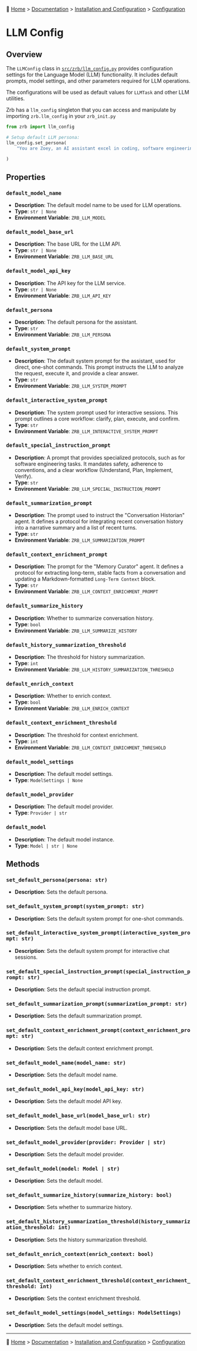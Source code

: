 🔖 [Home](../../../README.md) > [Documentation](../../README.md) > [Installation and Configuration](../README.md) > [Configuration](./README.md)

# LLM Config

## Overview

The `LLMConfig` class in [`src/zrb/llm_config.py`](../../../src/zrb/llm_config.py) provides configuration settings for the Language Model (LLM) functionality. It includes default prompts, model settings, and other parameters required for LLM operations.

The configurations will be used as default values for `LLMTask` and other LLM utilities.


Zrb has a `llm_config` singleton that you can access and manipulate by importing `zrb.llm_config` in your `zrb_init.py`

```python
from zrb import llm_config

# Setup default LLM persona:
llm_config.set_persona(
    "You are Zoey, an AI assistant excel in coding, software engineering, and philosophy."

)
```

## Properties

### `default_model_name`
- **Description**: The default model name to be used for LLM operations.
- **Type**: `str | None`
- **Environment Variable**: `ZRB_LLM_MODEL`

### `default_model_base_url`
- **Description**: The base URL for the LLM API.
- **Type**: `str | None`
- **Environment Variable**: `ZRB_LLM_BASE_URL`

### `default_model_api_key`
- **Description**: The API key for the LLM service.
- **Type**: `str | None`
- **Environment Variable**: `ZRB_LLM_API_KEY`

### `default_persona`
- **Description**: The default persona for the assistant.
- **Type**: `str`
- **Environment Variable**: `ZRB_LLM_PERSONA`

### `default_system_prompt`
- **Description**: The default system prompt for the assistant, used for direct, one-shot commands. This prompt instructs the LLM to analyze the request, execute it, and provide a clear answer.
- **Type**: `str`
- **Environment Variable**: `ZRB_LLM_SYSTEM_PROMPT`

### `default_interactive_system_prompt`
- **Description**: The system prompt used for interactive sessions. This prompt outlines a core workflow: clarify, plan, execute, and confirm.
- **Type**: `str`
- **Environment Variable**: `ZRB_LLM_INTERACTIVE_SYSTEM_PROMPT`

### `default_special_instruction_prompt`
- **Description**: A prompt that provides specialized protocols, such as for software engineering tasks. It mandates safety, adherence to conventions, and a clear workflow (Understand, Plan, Implement, Verify).
- **Type**: `str`
- **Environment Variable**: `ZRB_LLM_SPECIAL_INSTRUCTION_PROMPT`

### `default_summarization_prompt`
- **Description**: The prompt used to instruct the "Conversation Historian" agent. It defines a protocol for integrating recent conversation history into a narrative summary and a list of recent turns.
- **Type**: `str`
- **Environment Variable**: `ZRB_LLM_SUMMARIZATION_PROMPT`

### `default_context_enrichment_prompt`
- **Description**: The prompt for the "Memory Curator" agent. It defines a protocol for extracting long-term, stable facts from a conversation and updating a Markdown-formatted `Long-Term Context` block.
- **Type**: `str`
- **Environment Variable**: `ZRB_LLM_CONTEXT_ENRICHMENT_PROMPT`

### `default_summarize_history`
- **Description**: Whether to summarize conversation history.
- **Type**: `bool`
- **Environment Variable**: `ZRB_LLM_SUMMARIZE_HISTORY`

### `default_history_summarization_threshold`
- **Description**: The threshold for history summarization.
- **Type**: `int`
- **Environment Variable**: `ZRB_LLM_HISTORY_SUMMARIZATION_THRESHOLD`

### `default_enrich_context`
- **Description**: Whether to enrich context.
- **Type**: `bool`
- **Environment Variable**: `ZRB_LLM_ENRICH_CONTEXT`

### `default_context_enrichment_threshold`
- **Description**: The threshold for context enrichment.
- **Type**: `int`
- **Environment Variable**: `ZRB_LLM_CONTEXT_ENRICHMENT_THRESHOLD`

### `default_model_settings`
- **Description**: The default model settings.
- **Type**: `ModelSettings | None`

### `default_model_provider`
- **Description**: The default model provider.
- **Type**: `Provider | str`

### `default_model`
- **Description**: The default model instance.
- **Type**: `Model | str | None`

## Methods

### `set_default_persona(persona: str)`
- **Description**: Sets the default persona.

### `set_default_system_prompt(system_prompt: str)`
- **Description**: Sets the default system prompt for one-shot commands.

### `set_default_interactive_system_prompt(interactive_system_prompt: str)`
- **Description**: Sets the default system prompt for interactive chat sessions.

### `set_default_special_instruction_prompt(special_instruction_prompt: str)`
- **Description**: Sets the default special instruction prompt.

### `set_default_summarization_prompt(summarization_prompt: str)`
- **Description**: Sets the default summarization prompt.

### `set_default_context_enrichment_prompt(context_enrichment_prompt: str)`
- **Description**: Sets the default context enrichment prompt.

### `set_default_model_name(model_name: str)`
- **Description**: Sets the default model name.

### `set_default_model_api_key(model_api_key: str)`
- **Description**: Sets the default model API key.

### `set_default_model_base_url(model_base_url: str)`
- **Description**: Sets the default model base URL.

### `set_default_model_provider(provider: Provider | str)`
- **Description**: Sets the default model provider.

### `set_default_model(model: Model | str)`
- **Description**: Sets the default model.

### `set_default_summarize_history(summarize_history: bool)`
- **Description**: Sets whether to summarize history.

### `set_default_history_summarization_threshold(history_summarization_threshold: int)`
- **Description**: Sets the history summarization threshold.

### `set_default_enrich_context(enrich_context: bool)`
- **Description**: Sets whether to enrich context.

### `set_default_context_enrichment_threshold(context_enrichment_threshold: int)`
- **Description**: Sets the context enrichment threshold.

### `set_default_model_settings(model_settings: ModelSettings)`
- **Description**: Sets the default model settings.

---
🔖 [Home](../../../README.md) > [Documentation](../../README.md) > [Installation and Configuration](../README.md) > [Configuration](./README.md)